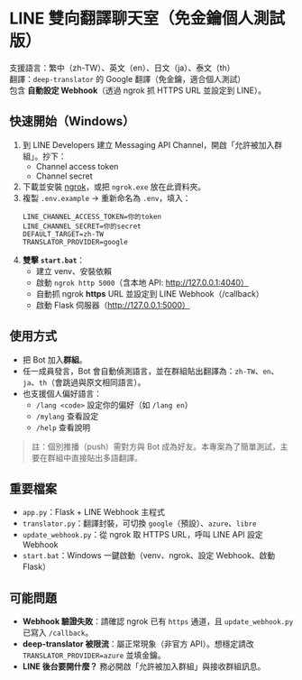 # LINE 雙向翻譯聊天室（免金鑰個人測試版）
支援語言：繁中（zh-TW）、英文（en）、日文（ja）、泰文（th）  
翻譯：`deep-translator` 的 Google 翻譯（免金鑰，適合個人測試）  
包含 **自動設定 Webhook**（透過 ngrok 抓 HTTPS URL 並設定到 LINE）。

## 快速開始（Windows）
1. 到 LINE Developers 建立 Messaging API Channel，開啟「允許被加入群組」。抄下：
   - Channel access token
   - Channel secret
2. 下載並安裝 [ngrok](https://ngrok.com/)，或把 `ngrok.exe` 放在此資料夾。
3. 複製 `.env.example` → 重新命名為 `.env`，填入：
   ```env
   LINE_CHANNEL_ACCESS_TOKEN=你的token
   LINE_CHANNEL_SECRET=你的secret
   DEFAULT_TARGET=zh-TW
   TRANSLATOR_PROVIDER=google
   ```
4. **雙擊 `start.bat`**：
   - 建立 venv、安裝依賴
   - 啟動 `ngrok http 5000`（含本地 API: http://127.0.0.1:4040）
   - 自動抓 ngrok **https** URL 並設定到 LINE Webhook（/callback）
   - 啟動 Flask 伺服器（http://127.0.0.1:5000）

## 使用方式
- 把 Bot 加入**群組**。
- 任一成員發言，Bot 會自動偵測語言，並在群組貼出翻譯為：`zh-TW`、`en`、`ja`、`th`（會跳過與原文相同語言）。
- 也支援個人偏好語言：
  - `/lang <code>` 設定你的偏好（如 `/lang en`）
  - `/mylang` 查看設定
  - `/help` 查看說明

> 註：個別推播（push）需對方與 Bot 成為好友。本專案為了簡單測試，主要在群組中直接貼出多語翻譯。

## 重要檔案
- `app.py`：Flask + LINE Webhook 主程式
- `translator.py`：翻譯封裝，可切換 `google`（預設）、`azure`、`libre`
- `update_webhook.py`：從 ngrok 取 HTTPS URL，呼叫 LINE API 設定 Webhook
- `start.bat`：Windows 一鍵啟動（venv、ngrok、設定 Webhook、啟動 Flask）

## 可能問題
- **Webhook 驗證失敗**：請確認 ngrok 已有 `https` 通道，且 `update_webhook.py` 已寫入 `/callback`。
- **deep-translator 被限流**：屬正常現象（非官方 API）。想穩定請改 `TRANSLATOR_PROVIDER=azure` 並填金鑰。
- **LINE 後台要開什麼？** 務必開啟「允許被加入群組」與接收群組訊息。
